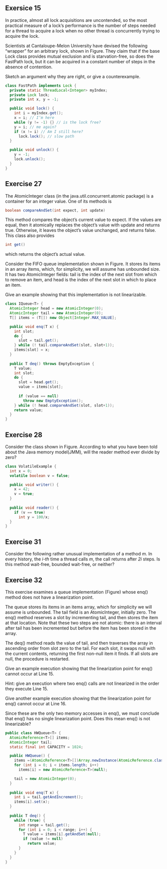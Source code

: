 ## Exersice 15
In practice, almost all lock acquisitions are uncontended, so the most practical measure of a lock’s performance is the number of steps needed for a thread to acquire a lock when no other thread is concurrently trying to acquire the lock.

Scientists at Cantaloupe-Melon University have devised the following “wrapper” for an arbitrary lock, shown in Figure. They claim that if the base Lock class provides mutual exclusion and is starvation-free, so does the FastPath lock, but it can be acquired in a constant number of steps in the absence of contention.

Sketch an argument why they are right, or give a counterexample.

``` JAVA
class FastPath implements Lock {
  private static ThreadLocal<Integer> myIndex;
  private Lock lock;
  private int x, y = -1;

  public void lock() {
    int i = myIndex.get();
    x = i; // I’m here
    while (y != -1) {} // is the lock free?
    y = i; // me again?
    if (x != i) // Am I still here?
      lock.lock(); // slow path
  }

  public void unlock() {
    y = -1;
    lock.unlock();
  }
}
```

## Exercise 27
The AtomicInteger class (in the java.util.concurrent.atomic package) is a container for an integer value. One of its methods is

``` JAVA
boolean compareAndSet(int expect, int update)
```

This method compares the object’s current value to expect. If the values are equal, then it atomically replaces the object’s value with update and returns true. Otherwise, it leaves the object’s value unchanged, and returns false. This class also provides

``` JAVA
int get()
```

which returns the object’s actual value.

Consider the FIFO queue implementation shown in Figure. It stores its items in an array items, which, for simplicity, we will assume has unbounded size. It has two AtomicInteger fields: tail is the index of the next slot from which to remove an item, and head is the index of the next slot in which to place an item.

Give an example showing that this implementation is not linearizable.

``` JAVA
class IQueue<T> {
  AtomicInteger head = new AtomicInteger(0);
  AtomicInteger tail = new AtomicInteger(0);
  T[] items = (T[]) new Object[Integer.MAX_VALUE];

  public void enq(T x) {
    int slot;
    do {
      slot = tail.get();
    } while (! tail.compareAndSet(slot, slot+1));
    items[slot] = x;
  }
  
  public T deq() throws EmptyException {
    T value;
    int slot;
    do {
      slot = head.get();
      value = items[slot];
    
      if (value == null)
        throw new EmptyException();
    } while (! head.compareAndSet(slot, slot+1));
    return value;
  }
}
```

## Exercise 28
Consider the class shown in Figure. According to what you have been told about the Java memory model(JMM), will the reader method ever divide by zero?

``` JAVA
class VolatileExample {
  int x = 0;
  volatile boolean v = false;

  public void writer() {
    x = 42;
    v = true;
  }
  
  public void reader() {
    if (v == true)
      int y = 100/x;
  }
}
```

## Exercise 31
Consider the following rather unusual implementation of a method _m_. In every history, the _i-th_ time a thread calls _m_, the call returns after _2i_ steps. Is this method wait-free, bounded wait-free, or neither?

## Exercise 32
This exercise examines a queue implementation (Figure) whose enq() method does not have a linearization point.

The queue stores its items in an items array, which for simplicity we will assume is unbounded. The tail field is an AtomicInteger, initially zero. The enq() method reserves a slot by incrementing tail, and then stores the item at that location. Note that these two steps are not atomic: there is an interval after tail has been incremented but before the item has been stored in the array.

The deq() method reads the value of tail, and then traverses the array in ascending order from slot zero to the tail. For each slot, it swaps null with the current contents, returning the first non-null item it finds. If all slots are null, the procedure is restarted.

Give an example execution showing that the linearization point for enq() cannot occur at Line 15.

Hint: give an execution where two enq() calls are not linearized in the order they execute Line 15.

Give another example execution showing that the linearization point for enq() cannot occur at Line 16.

Since these are the only two memory accesses in enq(), we must conclude that enq() has no single linearization point. Does this mean enq() is not linearizable?

``` JAVA
public class HWQueue<T> {
  AtomicReference<T>[] items;
  AtomicInteger tail;
  static final int CAPACITY = 1024;

  public HWQueue() {
    items =(AtomicReference<T>[])Array.newInstance(AtomicReference.class, CAPACITY);
    for (int i = 0; i < items.length; i++)
      items[i] = new AtomicReference<T>(null);

    tail = new AtomicInteger(0);
  }
  
  public void enq(T x) {
    int i = tail.getAndIncrement();
    items[i].set(x);
  }
  
  public T deq() {
    while (true) {
      int range = tail.get();
      for (int i = 0; i < range; i++) {
        T value = items[i].getAndSet(null);
        if (value != null)
          return value;
      }
    }
  }
}
```
